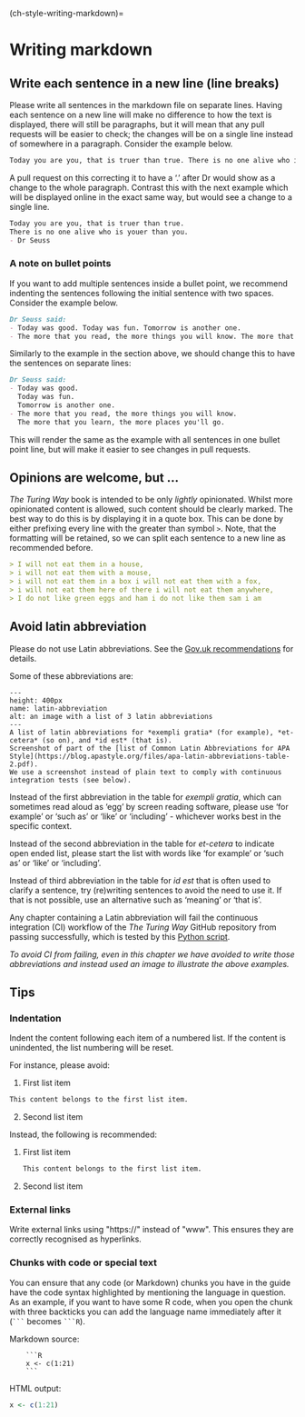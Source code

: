(ch-style-writing-markdown)=
# Writing markdown

## Write each sentence in a new line (line breaks)

Please write all sentences in the markdown file on separate lines.
Having each sentence on a new line will make no difference to how the text is displayed, there will still be paragraphs, but it will mean that any pull requests will be easier to check; the changes will be on a single line instead of somewhere in a paragraph.
Consider the example below.

 ```markdown
Today you are you, that is truer than true. There is no one alive who is youer than you. - Dr Seuss
```

A pull request on this correcting it to have a ‘.’ after Dr would show as a change to the whole paragraph.
Contrast this with the next example which will be displayed online in the exact same way, but would see a change to a single line.

 ```markdown
Today you are you, that is truer than true.
There is no one alive who is youer than you.
- Dr Seuss
```

### A note on bullet points

If you want to add multiple sentences inside a bullet point, we recommend indenting the sentences following the initial sentence with two spaces.
Consider the example below.

```markdown
Dr Seuss said:
- Today was good. Today was fun. Tomorrow is another one.
- The more that you read, the more things you will know. The more that you learn, the more places you'll go.
```

Similarly to the example in the section above, we should change this to have the sentences on separate lines:

```markdown
Dr Seuss said:
- Today was good.
  Today was fun.
  Tomorrow is another one.
- The more that you read, the more things you will know.
  The more that you learn, the more places you'll go.
```

This will render the same as the example with all sentences in one bullet point line, but will make it easier to see changes in pull requests.

## Opinions are welcome, but ...

_The Turing Way_ book is intended to be only *lightly* opinionated.
Whilst more opinionated content is allowed, such content should be clearly marked.
The best way to do this is by displaying it in a quote box.
This can be done by either prefixing every line with the greater than symbol `>`.
Note, that the formatting will be retained, so we can split each sentence to a new line as recommended before.

```markdown
> I will not eat them in a house,
> i will not eat them with a mouse,
> i will not eat them in a box i will not eat them with a fox,
> i will not eat them here of there i will not eat them anywhere,
> I do not like green eggs and ham i do not like them sam i am
```

## Avoid latin abbreviation

Please do not use Latin abbreviations.
See the [Gov.uk recommendations](https://www.gov.uk/guidance/style-guide/a-to-z-of-gov-uk-style#eg-etc-and-ie) for details.

Some of these abbreviations are:

```{figure} ../figures/latin-abbreviation.*
---
height: 400px
name: latin-abbreviation
alt: an image with a list of 3 latin abbreviations
---
A list of latin abbreviations for *exempli gratia* (for example), *et-cetera* (so on), and *id est* (that is).
Screenshot of part of the [list of Common Latin Abbreviations for APA Style](https://blog.apastyle.org/files/apa-latin-abbreviations-table-2.pdf).
We use a screenshot instead of plain text to comply with continuous integration tests (see below).
```

Instead of the first abbreviation in the table for *exempli gratia*, which can sometimes read aloud as ‘egg’ by screen reading software, please use ‘for example’ or ‘such as’ or ‘like’ or ‘including’ - whichever works best in the specific context.

Instead of the second abbreviation in the table for *et-cetera* to indicate open ended list, please start the list with words like ‘for example’ or ‘such as’ or ‘like’ or ‘including’.

Instead of third abbreviation in the table for *id est* that is often used to clarify a sentence, try (re)writing sentences to avoid the need to use it.
If that is not possible, use an alternative such as ‘meaning’ or ‘that is’.

Any chapter containing a Latin abbreviation will fail the continuous integration (CI) workflow of the _The Turing Way_ GitHub repository from passing successfully, which is tested by this [Python script](https://github.com/the-turing-way/the-turing-way/blob/main/tests/no-bad-latin.py).

*To avoid CI from failing, even in this chapter we have avoided to write those abbreviations and instead used an image to illustrate the above examples.*

## Tips

### Indentation

Indent the content following each item of a numbered list.
If the content is unindented, the list numbering will be reset.

For instance, please avoid:
1. First list item
```markdown
This content belongs to the first list item.
```
2. Second list item

Instead, the following is recommended:
1. First list item
   ```markdown
   This content belongs to the first list item.
   ```

2. Second list item


### External links

Write external links using "https://" instead of "www". This ensures they are correctly recognised as hyperlinks.

### Chunks with code or special text

You can ensure that any code (or Markdown) chunks you have in the guide have the code syntax highlighted by mentioning the language in question.
As an example, if you want to have some R code, when you open the chunk with three backticks you can add the language name immediately after it (<code>\`\`\`</code> becomes <code>\`\`\`R</code>).

Markdown source:

```
    ```R
    x <- c(1:21)
    ```
```

HTML output:

```R
x <- c(1:21)
```
